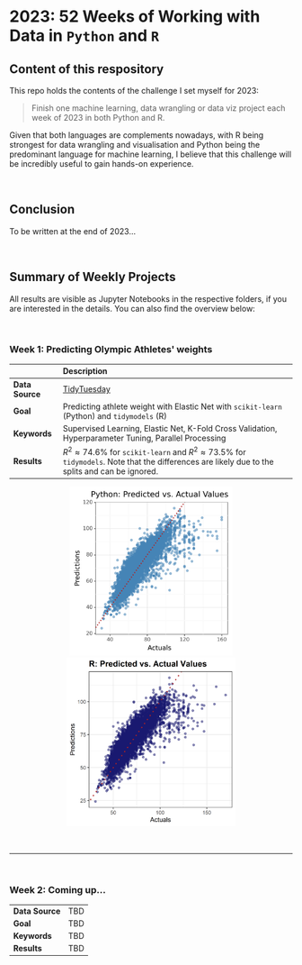 # 2023: 52 Weeks of Working with Data in  `Python` and `R`

## Content of this respository

This repo holds the contents of the challenge I set myself for 2023:

> Finish one machine learning, data wrangling or data viz project each week of 2023 in both Python and R.

Given that both languages are complements nowadays, with R being strongest for data wrangling and visualisation and Python being the predominant language for machine learning, I believe that this challenge will be incredibly useful to gain hands-on experience.

<br>

## Conclusion

To be written at the end of 2023...

<br>

## Summary of Weekly Projects

All results are visible as Jupyter Notebooks in the respective folders, if you are interested in the details. You can also find the overview below:

<br>

### Week 1: Predicting Olympic Athletes' weights

|  | Description |
| :------ | :------ |
| **Data Source**      | [TidyTuesday](https://github.com/rfordatascience/tidytuesday/blob/master/data/2021/2021-07-27/readme.md)       |
| **Goal**   | Predicting athlete weight with Elastic Net with `scikit-learn` (Python) and `tidymodels` (R) |
| **Keywords**   | Supervised Learning, Elastic Net, K-Fold Cross Validation, Hyperparameter Tuning, Parallel Processing |
| **Results**   | $R^2 \approx 74.6\%$ for `scikit-learn` and $R^2 \approx 73.5\%$ for `tidymodels`. Note that the differences are likely due to the splits and can be ignored. |

<p align="center">
  <img src="Week 1 - Olympic Athletes/python.png" height="300" />
  <img src="Week 1 - Olympic Athletes/r.png" height="300" />
</p>

<br>

***

<br>

### Week 2: Coming up...

| | |
| ----------- | ----------- |
| **Data Source** | TBD |
| **Goal** | TBD |
| **Keywords** | TBD |
| **Results** | TBD |